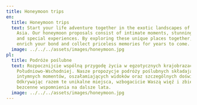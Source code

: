 ```yaml
---
title: Honeymoon trips
en:
  title: Honeymoon trips
  text: Start your life adventure together in the exotic landscapes of Southeast
    Asia. Our honeymoon proposals consist of intimate moments, stunning views
    and special experiences. By exploring these unique places together, you will
    enrich your bond and collect priceless memories for years to come.
  image: ../../../assets/images/honeymoon.jpg
pl:
  title: Podróże poślubne
  text: Rozpocznijcie wspólną przygodę życia w egzotycznych krajobrazach Azji
    Południowo-Wschodniej. Nasze propozycje podróży poślubnych składają się z
    intymnych momentów, oszałamiających widoków oraz szczególnych doświadczeń.
    Odkrywając razem te unikalne miejsca, wzbogacicie Waszą więź i zbierzecie
    bezcenne wspomnienia na dalsze lata.
  image: ../../../assets/images/honeymoon.jpg
---
```


